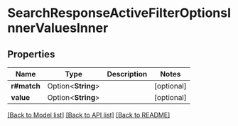 # SearchResponseActiveFilterOptionsInnerValuesInner

## Properties

Name | Type | Description | Notes
------------ | ------------- | ------------- | -------------
**r#match** | Option<**String**> |  | [optional]
**value** | Option<**String**> |  | [optional]

[[Back to Model list]](../README.md#documentation-for-models) [[Back to API list]](../README.md#documentation-for-api-endpoints) [[Back to README]](../README.md)


